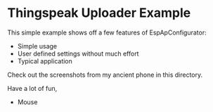 Thingspeak Uploader Example
===========================

This simple example shows off a few features of EspApConfigurator:

- Simple usage
- User defined settings without much effort
- Typical application

Check out the screenshots from my ancient phone in this directory.

Have a lot of fun,
- Mouse


